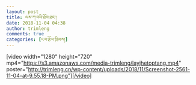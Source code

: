 ```yaml
---
layout: post
title: ལས་ཀ་བའི་ཐོབ་ཐང་།
date: 2018-11-04 04:38
author: trimleng
comments: true
categories: [ངལ་རྩོལ་ཁྲིམས།]
---
```

[video width="1280" height="720" mp4="https://s3.amazonaws.com/media-trimleng/layjhetoptang.mp4" poster="http://trimleng.cn/wp-content/uploads/2018/11/Screenshot-2561-11-04-at-9.55.18-PM.png"][/video]

<!-- wp:heading -->
<h2></h2>
<!-- /wp:heading -->
